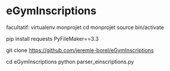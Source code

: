 # eGymInscriptions

facultatif: 
virtualenv monprojet
cd monprojet
source bin/activate


pip install requests PyFileMaker==3.3

git clone https://github.com/jeremie-borel/eGymInscriptions

cd eGymInscriptions
python parser_einscriptions.py
